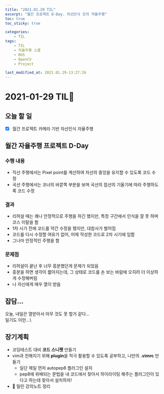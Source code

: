 ```yaml
---
title: "2021.01.29 TIL"
excerpt: "월간 프로젝트 D-Day. 차선인식 모의 자율주행"
toc: true
toc_sticky: true

categories:
    - TIL 
tags:
    - TIL
    - 자율주행 스쿨
    - ROS
    - OpenCV
    - Project

last_modified_at: 2021.01.29-13:27:26  
---
```

 
# 2021-01-29 TIL📓
## 오늘 할 일
- [x] 월간 프로젝트 카메라 기반 차선인식 자율주행

## 월간 자율주행 프로젝트 D-Day
### 수행 내용
- 직선 주행에서는 Pixel point를 계산하여 차선의 중앙을 유지할 수 있도록 코드 수정
- 곡선 주행에서는 코너의 바깥쪽 부분을 보며 곡선의 접선의 기울기에 따라 주행하도록 코드 수정


### 결과
- 리허설 때는 꽤나 안정적으로 주행을 하긴 했지만, 특정 구간에서 인식을 잘 못 하며 코스 이탈을 함
- 1차 시기 전에 코드를 약간 수정을 했지만, 대참사가 벌어짐
- 코드를 다시 수정할 여유가 없어, 어제 작성한 코드로 2차 시기에 임함
- 그나마 안정적인 주행을 함


### 문제점
- 리허설이 끝난 후 너무 흥분했던게 문제가 되었음
- 흥분을 하면 생각이 짧아지는데, 그 상태로 코드를 손 보는 바람에 오히려 더 이상하게 수정해버림
- 나 자신에게 매우 열이 받음


## 잡담...
오늘, 내일은 열받아서 아무 것도 못 할거 같다...\
일기도 이만...\


## 장기계획
- 코딩테스트 대비 **코드 스니펫** 만들기
- vim과 친해지기 위해 **plugin**을 적극 활용할 수 있도록 공부하고, 나만의 **.vimrc** 만들기
    - 일단 제일 먼저 autopep8 플러그인 설치
    - pep8에 위배되는 문법을 내 코드에서 찾아서 하이라이팅 해주는 플러그인이 있다고 하는데 찾아서 설치하자!
- 💫 밀린 강의노트 정리
